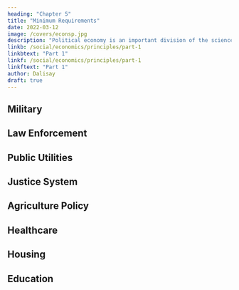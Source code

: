 ```yaml
---
heading: "Chapter 5"
title: "Minimum Requirements"
date: 2022-03-12
image: /covers/econsp.jpg
description: "Political economy is an important division of the science of government. The object of government is the happiness of men, united in society"
linkb: /social/economics/principles/part-1
linkbtext: "Part 1"
linkf: /social/economics/principles/part-1
linkftext: "Part 1"
author: Dalisay
draft: true
---
```



## Military


## Law Enforcement


## Public Utilities


## Justice System

## Agriculture Policy 


## Healthcare 



## Housing



## Education 


